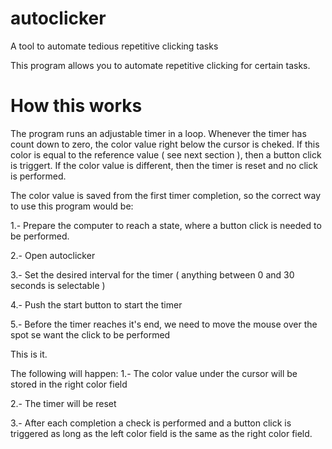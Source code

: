 # autoclicker
A tool to automate tedious repetitive clicking tasks

This program allows you to automate repetitive clicking for certain tasks. 

How this works
==============

The program runs an adjustable timer in a loop. Whenever the timer has count down to zero, the color value right below the cursor is cheked. If this color is equal to the reference value ( see next section ), then a button click is triggert. If the color value is different, then the timer is reset and no click is performed.

The color value is saved from the first timer completion, so the correct way to use this program would be:

1.- Prepare the computer to reach a state, where a button click is needed to be performed.

2.- Open autoclicker

3.- Set the desired interval for the timer ( anything between 0 and 30 seconds is selectable )

4.- Push the start button to start the timer

5.- Before the timer reaches it's end, we need to move the mouse over the spot se want the click to be performed 


This is it.

The following will happen:
1.- The color value under the cursor will be stored in the right color field

2.- The timer will be reset

3.- After each completion a check is performed and a button click is triggered as long as the left color field is the same as the right color field.


